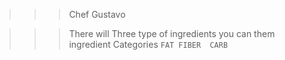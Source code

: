 >>> Chef Gustavo

>>> There will Three type of ingredients you can  them ingredient Categories `` FAT FIBER  CARB `` 
